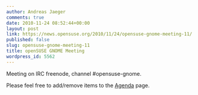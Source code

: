 ```yaml
---
author: Andreas Jaeger
comments: true
date: 2010-11-24 08:52:44+00:00
layout: post
link: https://news.opensuse.org/2010/11/24/opensuse-gnome-meeting-11/
published: false
slug: opensuse-gnome-meeting-11
title: openSUSE GNOME Meeting
wordpress_id: 5562
---
```


Meeting on IRC freenode, channel #opensuse-gnome.

Please feel free to add/remove items to the [Agenda](http://en.opensuse.org/openSUSE:GNOME_meeting) page.

